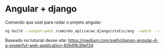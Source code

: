 # Angular + django

Comando que usei para rodar o projeto angular:

```bash
ng build --output-path /caminho_aplicacao_django/static/ang --watch --output-hashing none
```

Baseado no tutorial desse site:
https://medium.com/swlh/django-angular-4-a-powerful-web-application-60b6fb39ef34